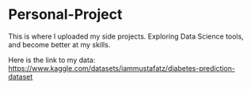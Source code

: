 # Personal-Project
This is where I uploaded my side projects. Exploring Data Science tools, and become better at my skills.

Here is the link to my data: https://www.kaggle.com/datasets/iammustafatz/diabetes-prediction-dataset
